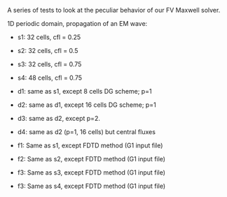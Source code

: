 A series of tests to look at the peculiar behavior of our FV Maxwell
solver.

1D periodic domain, propagation of an EM wave:

- s1: 32 cells, cfl = 0.25
- s2: 32 cells, cfl = 0.5
- s3: 32 cells, cfl = 0.75
- s4: 48 cells, cfl = 0.75

- d1: same as s1, except 8 cells DG scheme; p=1
- d2: same as d1, except 16 cells DG scheme; p=1
- d3: same as d2, except p=2.
- d4: same as d2 (p=1, 16 cells) but central fluxes

- f1: Same as s1, except FDTD method (G1 input file)
- f2: Same as s2, except FDTD method (G1 input file)
- f3: Same as s3, except FDTD method (G1 input file)
- f3: Same as s4, except FDTD method (G1 input file)